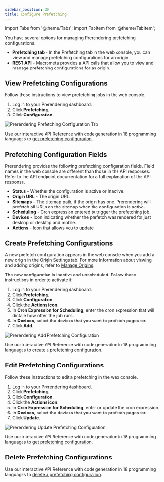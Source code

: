 ```yaml
---
sidebar_position: 30
title: Configure Prefetching
---
```

import Tabs from '@theme/Tabs';
import TabItem from '@theme/TabItem';

You have several options for managing Prerendering prefetching configurations.

- **Prefetching tab** - In the Prefetching tab in the web console, you can view and manage prefetching configurations for an origin.
- **REST API** - Macrometa provides a API calls that allow you to view and manage prefetching configurations for an origin.

## View Prefetching Configurations

<Tabs groupId="operating-systems">
<TabItem value="console" label="Web Console">

Follow these instructions to view prefetching jobs in the web console.

1. Log in to your Prerendering dashboard.
2. Click **Prefetching**.
3. Click **Configuration**.

![Prerendering Prefetching Configuration Tab](/img/prerendering/prefetching-configuration-tab.png)

</TabItem>
<TabItem value="api" label="REST API">

Use our interactive API Reference with code generation in 18 programming languages to [get prefetching configuration](https://www.macrometa.com/docs/apiPrerendering#/paths/api-prerender-v1-origins-origin--prefetch-configs/get).

</TabItem>
</Tabs>

## Prefetching Configuration Fields

Prerendering provides the following prefetching configuration fields. Field names in the web console are different than those in the API responses. Refer to the API endpoint documentation for a full explanation of the API response.

- **Status** - Whether the configuration is active or inactive.
- **Origin URL** - The origin URL.
- **Sitemaps** - The sitemap path, if the origin has one. Prerendering will prefetch all URLs on the sitemap when the configuration is active.
- **Scheduling** - Cron expression entered to trigger the prefetching job.
- **Devices** - Icon indicating whether the prefetch was rendered for just desktop or desktop and mobile.
- **Actions** - Icon that allows you to update.

## Create Prefetching Configurations

<Tabs groupId="operating-systems2">
<TabItem value="console" label="Web Console">

A new prefetch configuration appears in the web console when you add a new origin in the Origin Settings tab. For more information about viewing and adding origins, refer to [Manage Origins](../manage-origins/).

The new configuration is inactive and unscheduled. Follow these instructions in order to activate it:

1. Log in to your Prerendering dashboard.
2. Click **Prefetching**.
3. Click **Configuration**.
4. Click the **Actions icon**.
5. In **Cron Expression for Scheduling**, enter the cron expression that will dictate how often the job runs.
6. In **Devices**, select the devices that you want to prefetch pages for.
7. Click **Add**.

![Prerendering Add Prefetching Configuration](/img/prerendering/add-prefetch-configuration.png)

</TabItem>
<TabItem value="api" label="REST API">

Use our interactive API Reference with code generation in 18 programming languages to [create a prefetching configuration](https://www.macrometa.com/docs/apiPrerendering#/paths/api-prerender-v1-origins-origin--prefetch-configs/post).

</TabItem>
</Tabs>

## Edit Prefetching Configurations

<Tabs groupId="operating-systems3">
<TabItem value="console" label="Web Console">

Follow these instructions to edit a prefetching in the web console.

1. Log in to your Prerendering dashboard.
2. Click **Prefetching**.
3. Click **Configuration**.
4. Click the **Actions icon**.
5. In **Cron Expression for Scheduling**, enter or update the cron expression.
6. In **Devices**, select the devices that you want to prefetch pages for.
7. Click **Update**.

![Prerendering Update Prefetching Configuration](/img/prerendering/update-prefetching-configuration.png)

</TabItem>
<TabItem value="api" label="REST API">

Use our interactive API Reference with code generation in 18 programming languages to [get prefetching configuration](https://www.macrometa.com/docs/apiPrerendering#/paths/api-prerender-v1-origins-origin--prefetch-configs/get).

</TabItem>
</Tabs>

## Delete Prefetching Configurations

Use our interactive API Reference with code generation in 18 programming languages to [delete a prefetching configuration](https://www.macrometa.com/docs/apiPrerendering#/paths/api-prerender-v1-origins-origin--prefetch-configs/delete).
